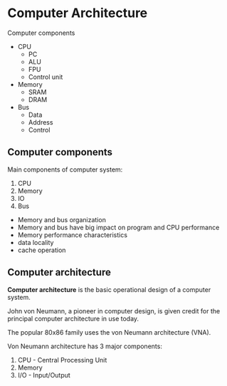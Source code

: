 # Computer Architecture

Computer components
- CPU
  - PC
  - ALU
  - FPU
  - Control unit
- Memory
  - SRAM
  - DRAM
- Bus
  - Data
  - Address
  - Control


## Computer components

Main components of computer system:
1. CPU
2. Memory
3. IO
4. Bus


- Memory and bus organization
- Memory and bus have big impact on program and CPU performance
- Memory performance characteristics
- data locality
- cache operation


## Computer architecture

**Computer architecture** is the basic operational design of a computer system.

John von Neumann, a pioneer in computer design, is given credit for the principal computer architecture in use today.

The popular 80x86 family uses the von Neumann architecture (VNA).

Von Neumann architecture has 3 major components:
1. CPU - Central Processing Unit
2. Memory
3. I/O - Input/Output
